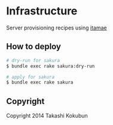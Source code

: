 # Infrastructure

Server provisioning recipes using [itamae](https://github.com/ryotarai/itamae)

## How to deploy

```bash
# dry-run for sakura
$ bundle exec rake sakura:dry-run

# apply for sakura
$ bundle exec rake sakura
```

## Copyright

Copyright 2014 Takashi Kokubun
